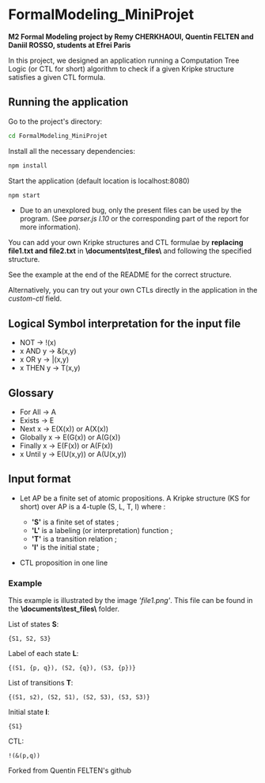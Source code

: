 # FormalModeling_MiniProjet

__M2 Formal Modeling project by Remy CHERKHAOUI, Quentin FELTEN and Daniil ROSSO,
students at Efrei Paris__

In this project, we designed an application running a Computation Tree Logic (or CTL for short) algorithm to check if a given Kripke structure satisfies a given CTL formula. 

## Running the application

Go to the project's directory:
```bash
cd FormalModeling_MiniProjet
```

Install all the necessary dependencies:
```bash
npm install
```

Start the application (default location is localhost:8080)
```bash
npm start
```
* Due to an unexplored bug, only the present files can be used by the program. (See _parser.js l.10_ or the corresponding part of the report for more information).

You can add your own Kripke structures and CTL formulae by **replacing file1.txt and file2.txt** in **\documents\test_files\\** and following the specified structure.

See the example at the end of the README for the correct structure.

Alternatively, you can try out your own CTLs directly in the application in the *custom-ctl* field.

## Logical Symbol interpretation for the input file

- NOT      → !(x)
- x AND y  → &(x,y)
- x OR y   → |(x,y)
- x THEN y → T(x,y)

## Glossary

- For All    → A
- Exists     → E
- Next x     → E(X(x)) or A(X(x))
- Globally x → E(G(x)) or A(G(x))
- Finally x  → E(F(x)) or A(F(x))
- x Until y  → E(U(x,y)) or A(U(x,y))

## Input format

- Let AP be a finite set of atomic propositions. A Kripke structure (KS for short) over AP is a 4-tuple (S, L, T, I) where :

  * **'S'** is a finite set of states ;
  * **'L'** is a labeling (or interpretation) function ;
  * **'T'** is a transition relation ;
  * **'I'** is the initial state ;

- CTL proposition in one line

### Example

This example is illustrated by the image _'file1.png'_.
This file can be found in the **\documents\test_files\\** folder.

List of states **S**:

`{S1, S2, S3}`

Label of each state **L**:

`{(S1, {p, q}), (S2, {q}), (S3, {p})}`

List of transitions **T**:

`{(S1, s2), (S2, S1), (S2, S3), (S3, S3)}`

Initial state **I**:

`{S1}`

CTL:

`!(&(p,q))`


Forked from Quentin FELTEN's github